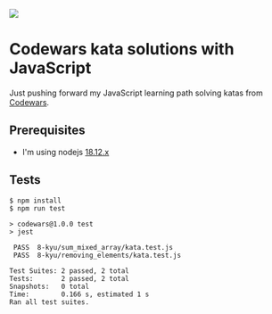 ![](https://www.codewars.com/users/pabloxio/badges/large)

# Codewars kata solutions with JavaScript

Just pushing forward my JavaScript learning path solving katas from [Codewars](https://www.codewars.com/dashboard).

## Prerequisites

- I'm using nodejs [18.12.x](https://nodejs.org/en/)

## Tests


```shell
$ npm install
$ npm run test

> codewars@1.0.0 test
> jest

 PASS  8-kyu/sum_mixed_array/kata.test.js
 PASS  8-kyu/removing_elements/kata.test.js

Test Suites: 2 passed, 2 total
Tests:       2 passed, 2 total
Snapshots:   0 total
Time:        0.166 s, estimated 1 s
Ran all test suites.
```
